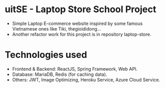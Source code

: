 # uitSE - Laptop Store School Project
- Simple Laptop E-commerce website inspired by some famous Vietnamese ones like Tiki, thegioididong...
- Another refactor work for this project is in repository laptop-store.

# Technologies used
- Frontend & Backend: ReactJS, Spring Framework, Web API.
- Database: MariaDB, Redis (for caching data).
- Others: JWT, Image Optimizing, Heroku Service, Azure Cloud Service.
